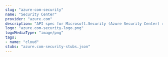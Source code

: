 ```yaml
---
slug: "azure-com-security"
name: "Security Center"
provider: "azure.com"
description: "API spec for Microsoft.Security (Azure Security Center) resource provider"
logo: "azure.com-security-logo.png"
logoMediaType: "image/png"
tags:
- name: "cloud"
stubs: "azure.com-security-stubs.json"
---
```

